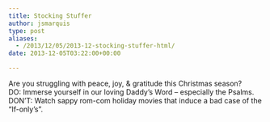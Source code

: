 ```yaml
---
title: Stocking Stuffer
author: jsmarquis
type: post
aliases:
  - /2013/12/05/2013-12-stocking-stuffer-html/
date: 2013-12-05T03:22:00+00:00

---
```

Are you struggling with peace, joy, & gratitude this Christmas season?   
DO: Immerse yourself in our loving Daddy&#8217;s Word &#8211; especially the Psalms.  
DON&#8217;T: Watch sappy rom-com holiday movies that induce a bad case of the &#8220;If-only&#8217;s&#8221;.